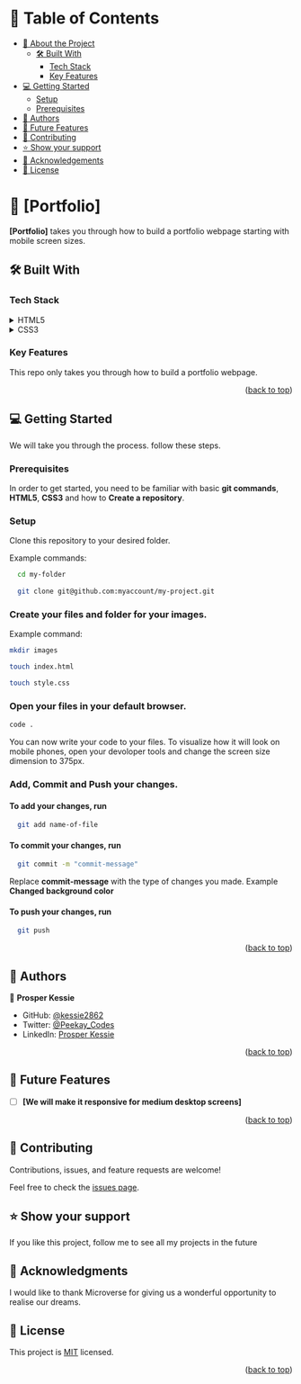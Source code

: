 <a name="readme-top"></a>

<!--
HOW TO USE:
This is an example of how you may give instructions on setting up your project locally.

Modify this file to match your project and remove sections that don't apply.

REQUIRED SECTIONS:
- Table of Contents
- About the Project
  - Built With
- Getting Started
- Authors
- Future Features
- Contributing
- Show your support
- Acknowledgements
- License

After you're finished please remove all the comments and instructions!
-->


<!-- TABLE OF CONTENTS -->

# 📗 Table of Contents

- [📖 About the Project](#about-project)
  - [🛠 Built With](#built-with)
    - [Tech Stack](#tech-stack)
    - [Key Features](#key-features)
- [💻 Getting Started](#getting-started)
  - [Setup](#setup)
  - [Prerequisites](#prerequisites)
- [👥 Authors](#authors)
- [🔭 Future Features](#future-features)
- [🤝 Contributing](#contributing)
- [⭐️ Show your support](#support)
- [🙏 Acknowledgements](#acknowledgements)
- [📝 License](#license)

<!-- PROJECT DESCRIPTION -->

# 📖 [Portfolio] <a name="about-project"></a>

**[Portfolio]** takes you through how to build a portfolio webpage starting with mobile screen sizes.

## 🛠 Built With <a name="built-with"></a>

### Tech Stack <a name="tech-stack"></a>

<details>
  <summary>HTML5</summary>
  <ul>
    <li><a href="https://reactjs.org/">React.js</a></li>
  </ul>
</details>

<details>
  <summary>CSS3</summary>
  <ul>
    <li><a href="https://expressjs.com/">Express.js</a></li>
  </ul>
</details>


<!-- Features -->

### Key Features <a name="key-features"></a>

This repo only takes you through how to build a portfolio webpage.

<p align="right">(<a href="#readme-top">back to top</a>)</p>

<!-- GETTING STARTED -->

## 💻 Getting Started <a name="getting-started"></a>

We will take you through the process. follow these steps.

### Prerequisites

In order to get started, you need to be familiar with basic **git commands**, **HTML5**, **CSS3** and how to **Create a repository**.

### Setup

Clone this repository to your desired folder.

Example commands:

```sh
  cd my-folder
  
  git clone git@github.com:myaccount/my-project.git
```

### Create your **files** and **folder** for your images.

Example command: 

```sh
mkdir images

touch index.html

touch style.css
```

###  **Open** your files in your default browser. 

```sh
code .
```
You can now write your code to your files.
To visualize how it will look on mobile phones, open your devoloper tools and change the screen size dimension to 375px.


### Add, Commit and Push your changes. 

#### To add your changes, run

```sh
  git add name-of-file
```

#### To commit your changes, run

```sh
  git commit -m "commit-message"
```
Replace **commit-message** with the type of changes you made. Example **Changed background color**

#### To push your changes, run

```sh
  git push
```

<p align="right">(<a href="#readme-top">back to top</a>)</p>


<!-- AUTHORS -->

## 👥 Authors <a name="authors"></a>


👤 **Prosper  Kessie**

- GitHub: [@kessie2862](https://github.com/kessie2862)
- Twitter: [@Peekay_Codes](https://twitter.com/Peekay_Codes)
- LinkedIn: [Prosper Kessie](https://www.linkedin.com/in/prosper-kessie-363968171/)

<p align="right">(<a href="#readme-top">back to top</a>)</p>


<!-- FUTURE FEATURES -->

## 🔭 Future Features <a name="future-features"></a>

- [ ] **[We will make it responsive for medium desktop screens]**

<p align="right">(<a href="#readme-top">back to top</a>)</p>

<!-- CONTRIBUTING -->

## 🤝 Contributing <a name="contributing"></a>

Contributions, issues, and feature requests are welcome!

Feel free to check the [issues page](../../issues/).


<!-- SUPPORT -->

## ⭐️ Show your support <a name="support"></a>

If you like this project, follow me to see all my projects in the future


<!-- ACKNOWLEDGEMENTS -->

## 🙏 Acknowledgments <a name="acknowledgements"></a>

I would like to thank Microverse for giving us a wonderful opportunity to realise our dreams.


<!-- LICENSE -->

## 📝 License <a name="license"></a>
This project is [MIT](https://github.com/kessie2862/portfolio/blob/mobile/LICENSE.md) licensed.

<p align="right">(<a href="#readme-top">back to top</a>)</p>
